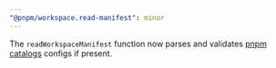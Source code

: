 ```yaml
---
"@pnpm/workspace.read-manifest": minor
---
```


The `readWorkspaceManifest` function now parses and validates [pnpm catalogs](https://github.com/pnpm/rfcs/pull/1) configs if present.

